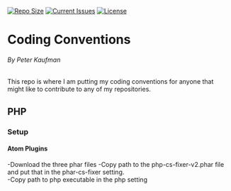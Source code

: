 [![Repo Size](https://reposs.herokuapp.com/?path=pjkaufman/Coding_conventions)](https://github.com/pjkaufman/Coding_conventions)
[![Current Issues](https://img.shields.io/github/issues/pjkaufman/Coding_conventions.svg)](https://github.com/pjkaufman/Coding_conventions/issues)
[![License](https://img.shields.io/github/license/pjkaufman/Coding_conventions.svg)](https://github.com/pjkaufman/Coding_conventions/blob/master/LICENSE)

# Coding Conventions
###### By Peter Kaufman
This repo is where I am putting my coding conventions for anyone that might like to contribute to any of my repositories. 
## PHP
### Setup
#### Atom Plugins
-Download the three phar files
-Copy path to the php-cs-fixer-v2.phar file and put that in the phar-cs-fixer setting.  
-Copy path to php executable in the php setting  
